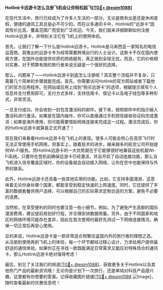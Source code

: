 **Hotlink卡远游卡怎么注册飞机会让你轻松起飞[[TG💪+ @esim1088](https://t.me/s/esim1088)]**

在现代生活中，旅行已经成为了许多人生活的一部分。无论是商务出差还是休闲度假，便捷的通讯工具总是必不可少的。而在众多通讯卡中，Hotlink的“远游卡”因其性价比高、覆盖范围广而受到广泛欢迎。今天，我们就来详细聊聊如何注册Hotlink远游卡，并特别关注它在飞机上的使用体验。

首先，让我们了解一下什么是Hotlink远游卡。Hotlink是马来西亚一家知名的电信运营商，其推出的远游卡专为经常需要跨境出行的人士设计。这款卡不仅在国内使用方便，在国外也能提供优质的网络服务，真正做到全球无忧。而且，它的价格相对实惠，对于预算有限的旅行者来说无疑是一个很好的选择。

那么，问题来了——Hotlink远游卡到底怎么注册呢？其实整个流程并不复杂，只需要几个简单的步骤就能完成。首先，你需要访问Hotlink的官方网站或者下载他们的官方应用程序。在网站或应用上找到“购买远游卡”的选项，根据提示填写个人信息并支付费用即可。支付方式多样，支持信用卡、借记卡以及电子钱包等多种形式，非常灵活。

一旦支付成功，你会收到一封包含激活码的邮件。接下来，按照邮件中的指示输入激活码进行激活。如果是在国内操作，你可以直接通过手机短信接收验证码完成激活；如果是海外使用，则可能需要借助网络连接来完成这一过程。激活完成后，你的Hotlink远游卡就算是正式开通了！

现在我们来看看Hotlink远游卡在飞机上的表现。很多人可能会担心在高空飞行时无法正常使用手机网络，但事实上，随着技术的进步，越来越多的航空公司开始提供Wi-Fi服务。而Hotlink远游卡的一大优势就在于它能够很好地兼容这些机载Wi-Fi系统。只要你在登机前确保远游卡已经激活，并且开启了自动连接功能，那么当飞机进入信号覆盖区域时，你的设备就会自动接入网络，让你在空中也能保持与外界的联系。

此外，Hotlink远游卡还具备一些其他实用的功能。比如，它支持多国漫游，这意味着无论你身处哪个国家，都能享受到稳定快速的上网速度。同时，它还提供了丰富的数据套餐供用户选择，可以根据自己的实际需求定制合适的方案，避免不必要的浪费。

当然啦，在享受便利的同时也要注意一些小细节。例如，为了避免产生高额的国际漫游费用，建议提前规划好行程，并合理安排数据用量。另外，由于不同国家和地区的网络环境可能存在差异，因此在首次使用时最好先测试一下网络连接情况，确保一切正常后再安心使用。

总的来说，Hotlink远游卡是一款非常适合频繁往返国内外的旅行者的理想之选。从注册到使用再到飞机上的体验，每一个环节都经过精心设计，力求给用户提供最舒适的通信体验。如果你正在寻找一款既能满足日常需求又能应对特殊场合的通讯卡，那么Hotlink远游卡绝对值得考虑！

最后，别忘了关注我们的频道[[TG💪+ @esim1088](https://t.me/s/esim1088)]，获取更多关于Hotlink以及其他热门产品的最新资讯哦！无论你是计划下一次旅行，还是单纯对科技产品感兴趣，这里都有你想要的答案。记得收藏图片链接[[TG💪+ @esim1088](https://t.me/s/esim1088) ![Image](https://i.postimg.cc/4NQfJmqS/Snipaste-2025-05-13-00-14-12.png)]，随时查看最新的优惠信息吧！